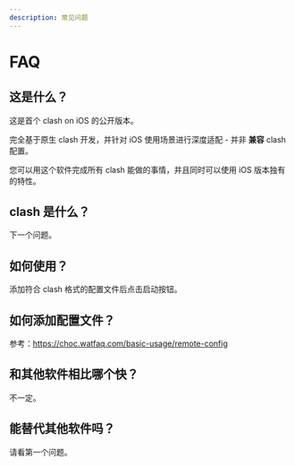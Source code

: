 ```yaml
---
description: 常见问题
---
```


# FAQ

## 这是什么？

这是首个 clash on iOS 的公开版本。

完全基于原生 clash 开发，并针对 iOS 使用场景进行深度适配 - 并非 **兼容** clash 配置。

您可以用这个软件完成所有 clash 能做的事情，并且同时可以使用 iOS 版本独有的特性。

## clash 是什么？

下一个问题。

## 如何使用？

添加符合 clash 格式的配置文件后点击启动按钮。

## 如何添加配置文件？

参考：https://choc.watfaq.com/basic-usage/remote-config

## 和其他软件相比哪个快？

不一定。

## 能替代其他软件吗？

请看第一个问题。
